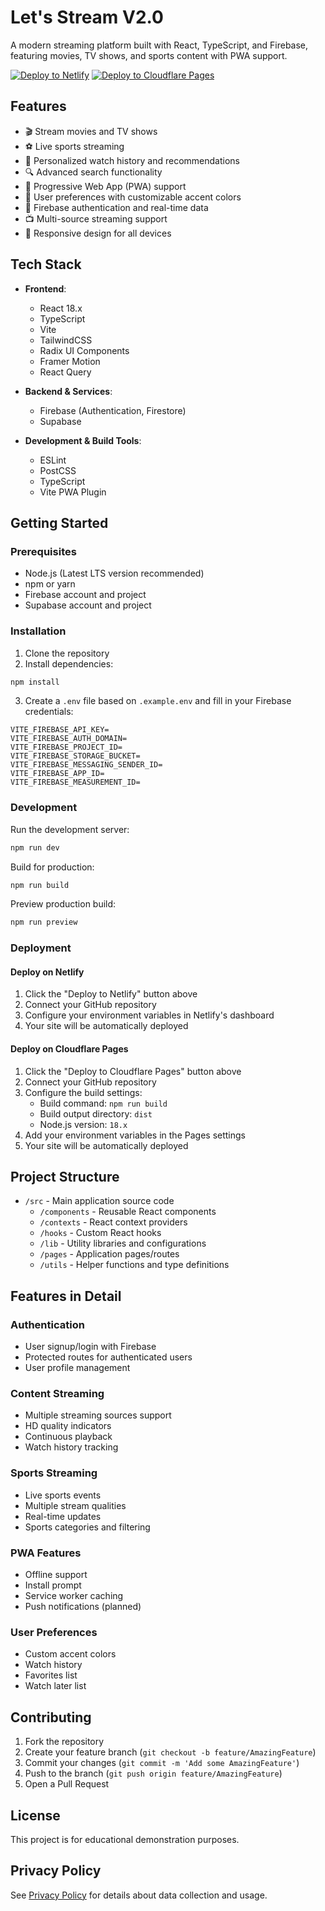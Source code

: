 # Let's Stream V2.0

A modern streaming platform built with React, TypeScript, and Firebase, featuring movies, TV shows, and sports content with PWA support.

[![Deploy to Netlify](https://www.netlify.com/img/deploy/button.svg)](https://app.netlify.com/start/deploy?repository=https://github.com/chintan992/letsstream2)
[![Deploy to Cloudflare Pages](https://raw.githubusercontent.com/cloudflare/workers-sdk/main/templates/pages/deploy-button.svg)](https://dash.cloudflare.com/pages/new?from=workers)

## Features

- 🎬 Stream movies and TV shows
- ⚽ Live sports streaming
- 🎯 Personalized watch history and recommendations
- 🔍 Advanced search functionality
- 📱 Progressive Web App (PWA) support
- 🌙 User preferences with customizable accent colors
- 🔐 Firebase authentication and real-time data
- 📺 Multi-source streaming support
- 📱 Responsive design for all devices

## Tech Stack

- **Frontend**:
  - React 18.x
  - TypeScript
  - Vite
  - TailwindCSS
  - Radix UI Components
  - Framer Motion
  - React Query

- **Backend & Services**:
  - Firebase (Authentication, Firestore)
  - Supabase

- **Development & Build Tools**:
  - ESLint
  - PostCSS
  - TypeScript
  - Vite PWA Plugin

## Getting Started

### Prerequisites

- Node.js (Latest LTS version recommended)
- npm or yarn
- Firebase account and project
- Supabase account and project

### Installation

1. Clone the repository
2. Install dependencies:
```bash
npm install
```

3. Create a `.env` file based on `.example.env` and fill in your Firebase credentials:
```
VITE_FIREBASE_API_KEY=
VITE_FIREBASE_AUTH_DOMAIN=
VITE_FIREBASE_PROJECT_ID=
VITE_FIREBASE_STORAGE_BUCKET=
VITE_FIREBASE_MESSAGING_SENDER_ID=
VITE_FIREBASE_APP_ID=
VITE_FIREBASE_MEASUREMENT_ID=
```

### Development

Run the development server:
```bash
npm run dev
```

Build for production:
```bash
npm run build
```

Preview production build:
```bash
npm run preview
```

### Deployment

#### Deploy on Netlify

1. Click the "Deploy to Netlify" button above
2. Connect your GitHub repository
3. Configure your environment variables in Netlify's dashboard
4. Your site will be automatically deployed

#### Deploy on Cloudflare Pages

1. Click the "Deploy to Cloudflare Pages" button above
2. Connect your GitHub repository
3. Configure the build settings:
   - Build command: `npm run build`
   - Build output directory: `dist`
   - Node.js version: `18.x`
4. Add your environment variables in the Pages settings
5. Your site will be automatically deployed

## Project Structure

- `/src` - Main application source code
  - `/components` - Reusable React components
  - `/contexts` - React context providers
  - `/hooks` - Custom React hooks
  - `/lib` - Utility libraries and configurations
  - `/pages` - Application pages/routes
  - `/utils` - Helper functions and type definitions

## Features in Detail

### Authentication
- User signup/login with Firebase
- Protected routes for authenticated users
- User profile management

### Content Streaming
- Multiple streaming sources support
- HD quality indicators
- Continuous playback
- Watch history tracking

### Sports Streaming
- Live sports events
- Multiple stream qualities
- Real-time updates
- Sports categories and filtering

### PWA Features
- Offline support
- Install prompt
- Service worker caching
- Push notifications (planned)

### User Preferences
- Custom accent colors
- Watch history
- Favorites list
- Watch later list

## Contributing

1. Fork the repository
2. Create your feature branch (`git checkout -b feature/AmazingFeature`)
3. Commit your changes (`git commit -m 'Add some AmazingFeature'`)
4. Push to the branch (`git push origin feature/AmazingFeature`)
5. Open a Pull Request

## License

This project is for educational demonstration purposes.

## Privacy Policy

See [Privacy Policy](./src/pages/PrivacyPolicy.tsx) for details about data collection and usage.
